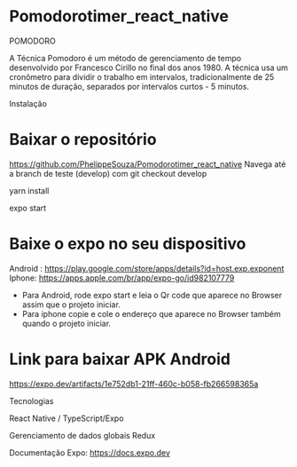 # Pomodorotimer_react_native

POMODORO

A Técnica Pomodoro é um método de gerenciamento de tempo desenvolvido por Francesco Cirillo no final dos anos 1980. A técnica usa um cronômetro para dividir o trabalho em intervalos, tradicionalmente de 25 minutos de duração, separados por intervalos curtos - 5 minutos.



Instalação

# Baixar o repositório
https://github.com/PhelippeSouza/Pomodorotimer_react_native
Navega até a branch de teste (develop) com git checkout develop


yarn install

expo start 

# Baixe o expo no seu dispositivo
Android : https://play.google.com/store/apps/details?id=host.exp.exponent
Iphone: https://apps.apple.com/br/app/expo-go/id982107779


- Para Android, rode expo start e leia o Qr code que aparece  no Browser assim que o projeto iniciar.
- Para iphone copie e cole o endereço que aparece no Browser também quando o projeto iniciar.


# Link para baixar APK Android
https://expo.dev/artifacts/1e752db1-21ff-460c-b058-fb266598365a



Tecnologias

React Native / TypeScript/Expo

Gerenciamento de dados globais
Redux

Documentação Expo: 
https://docs.expo.dev


